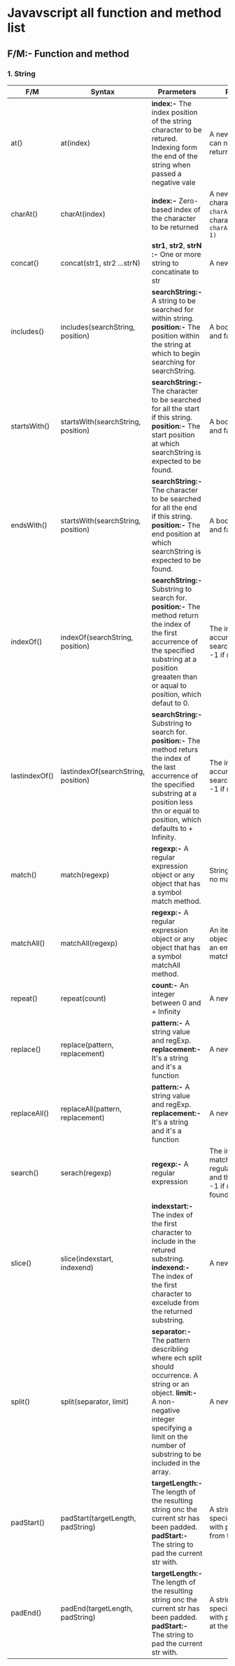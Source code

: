 # Javavscript all function and method list

## F/M:- Function and method 

### 1. String

F/M | Syntax | Prarmeters | Return value | Example
--- | --- | ---- | ---- | ------
at() | at(index) | **index:-** The index position of the string character to be retured. Indexing form the end of the string when passed a negative vale | A new string, index can not be found return undefined | ``` string.at(2) ```
charAt() | charAt(index) | **index:-** Zero-based index of the character to be returned | A new string, first character access: ```charAt(0)```, last characters access: ```charAt(string.length-1)``` | ```string.charAt(str.length-1)```
concat() |concat(str1, str2 ...strN) | **str1**, **str2**, **strN** **:-** One or more string to concatinate to str | A new String | ```string.concat(str1,str2)```
includes() | includes(searchString, position) | **searchString:-** A string to be searched for within string. **position:-** The position within the string at which to begin searching for searchString. | A boolean value true and false | ```string.includes(serarchString, position)```
startsWith() | startsWith(searchString, position) | **searchString:-** The character to be searched for all the start if this string. **position:-** The start position at which searchString is expected to be found. | A boolean value true and false | ```string.startsWith(serarchString, position)```
endsWith() | startsWith(searchString, position) | **searchString:-** The character to be searched for all the end if this string. **position:-** The end position at which searchString is expected to be found. | A boolean value true and false | ```string.startsWith(serarchString, position)```
indexOf() | indexOf(searchString, position) | **searchString:-** Substring to search for. **position:-** The method return the index of the first accurrence of the specified substring at a position greaaten than or aqual to position, which defaut to 0. | The index of the first accurrence of searchString found, or -1 if not found. | ```string.indexOf(searchString, positon)```
lastindexOf() | lastindexOf(searchString, position) | **searchString:-** Substring to search for.  **position:-** The method returs the index of the last accurrence of the specified substring at a position less thn or equal to position, which defaults to + Infinity. | The index of the last accurrence of searchString found or -1 if not found | ```lastindexOf(searchString, position)```
match() | match(regexp) | **regexp:-** A regular expression object or any object that has a symbol match method. | String / Array or null if no matches are found | ```string.match(/[A-Z]/g)```
matchAll() | matchAll(regexp) | **regexp:-** A regular expression object or any object that has a symbol matchAll method. | An iterable iterator object of matches or an empty iterator if no matches are found | ```string.matchAll(/[A-Z]/g)```
repeat() | repeat(count) | **count:-** An integer between 0 and + Infinity | A new string | ```string.repeat(5)```
replace() | replace(pattern, replacement) | **pattern:-** A string value and regExp. **replacement:-** It's a string and it's a function | A new string | ```string.replace(pattern,replacement)```
replaceAll() | replaceAll(pattern, replacement) | **pattern:-** A string value and regExp. **replacement:-** It's a string and it's a function | A new string | ```string.replaceAll(pattern, replacement)```
search() | serach(regexp) |**regexp:-** A regular expression | The index of the first match between the regular expression and the given string or -1 if no match was found. | ```string.search(regexp)```
slice() | slice(indexstart, indexend) | **indexstart:-** The index of the first character to include in the retured substring. **indexend:-** The index of the first character to excelude from the returned substring. | A new string | ```string.slice(indexstart, indexend)```
split() | split(separator, limit) | **separator:-** The pattern describling where ech split should occurrence. A string or an object. **limit:-** A non-negative integer specifying a limit on the number of substring to be included in the array. | A new string | ```string.split(separator, limit)```
padStart() | padStart(targetLength, padString) | **targetLength:-** The length of the resulting string onc the current str has been padded. **padStart:-** The string to pad the current str with. | A string to pad specidied taretLength with pdstring appliced from the start. | ```string.padStart(targetLength, limit)```
padEnd() | padEnd(targetLength, padString) | **targetLength:-** The length of the resulting string onc the current str has been padded. **padStart:-** The string to pad the current str with. | A string to pad specidied taretLength with pdstring appliced at the current str. | ```string.padEnd(targetLength, limit)```
